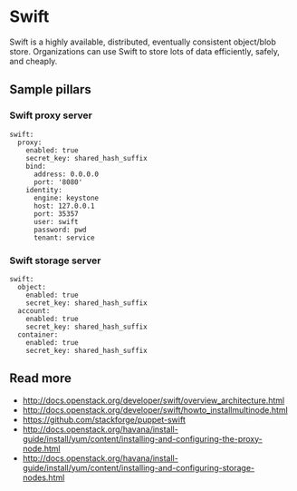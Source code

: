 
# Swift

Swift is a highly available, distributed, eventually consistent object/blob store. Organizations can use Swift to store lots of data efficiently, safely, and cheaply.

## Sample pillars

### Swift proxy server

    swift:
      proxy:
        enabled: true
        secret_key: shared_hash_suffix
        bind:
          address: 0.0.0.0
          port: '8080'
        identity:
          engine: keystone
          host: 127.0.0.1
          port: 35357
          user: swift
          password: pwd
          tenant: service

### Swift storage server

    swift:
      object:
        enabled: true
        secret_key: shared_hash_suffix
      account:
        enabled: true
        secret_key: shared_hash_suffix
      container:
        enabled: true
        secret_key: shared_hash_suffix

## Read more

* http://docs.openstack.org/developer/swift/overview_architecture.html
* http://docs.openstack.org/developer/swift/howto_installmultinode.html
* https://github.com/stackforge/puppet-swift
* http://docs.openstack.org/havana/install-guide/install/yum/content/installing-and-configuring-the-proxy-node.html
* http://docs.openstack.org/havana/install-guide/install/yum/content/installing-and-configuring-storage-nodes.html